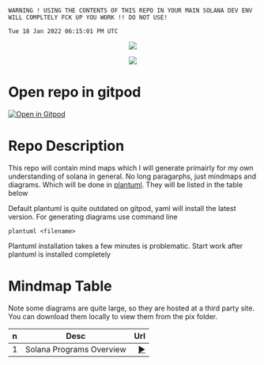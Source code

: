 ```
WARNING ! USING THE CONTENTS OF THIS REPO IN YOUR MAIN SOLANA DEV ENV WILL COMPLTELY FCK UP YOU WORK !! DO NOT USE!
```
`Tue 18 Jan 2022 06:15:01 PM UTC`

<p align="center"><a href="https://bit.ly/morektz" target="_blank">
    <img src="https://hits.seeyoufarm.com/api/count/incr/badge.svg?url=https%3A%2F%2Fgithub.com%2Fmorektz%2FSolanaLearningMindMaps&count_bg=%23641E16&title_bg=%23000000&icon=reasonstudios.svg&icon_color=%23E7E7E7&title=hits&edge_flat=false"/>
</p>

<p align="center"><a href="https://bit.ly/morektz" target="_blank">
    <img src="https://media.giphy.com/media/2A29ghC2SEWYIYXGKt/giphy.gif"></a>
</p>

# Open repo in gitpod 
[![Open in Gitpod](https://gitpod.io/button/open-in-gitpod.svg)](https://github.com/morektz/SolanaLearningMindMaps)
# Repo Description 

This repo will contain mind maps which I will generate primairly for my own understanding of solana in general. No long paragarphs, just mindmaps and diagrams. Which will be done in [plantuml](https://plantuml.com/). They will be listed in the table below

Default plantuml is quite outdated on gitpod, yaml will install the latest version. For generating diagrams use command line 

`plantuml <filename>`

Plantuml installation takes a few minutes is problematic. Start work after plantuml is installed completely


# Mindmap Table 

Note some diagrams are quite large, so they are hosted at a third party site. You can download them locally to view them from the pix folder.

|n|Desc|Url|
|:--|:--:|--:|
|1| Solana Programs Overview |[▶️](https://ibb.co/SPxSfwR)|
